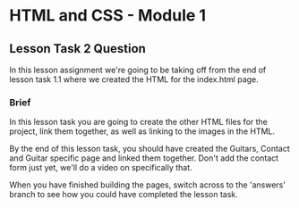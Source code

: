 # HTML and CSS - Module 1

## Lesson Task 2 Question

In this lesson assignment we're going to be taking off from the end of lesson task 1.1 where we created the HTML for the index.html page.

### Brief

In this lesson task you are going to create the other HTML files for the project, link them together, as well as linking to the images in the HTML.

By the end of this lesson task, you should have created the Guitars, Contact and Guitar specific page and linked them together. Don't add the contact form just yet, we'll do a video on specifically that.

When you have finished building the pages, switch across to the 'answers' branch to see how you could have completed the lesson task.
